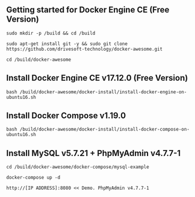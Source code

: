 Getting started for Docker Engine CE (Free Version)
---------------------------------------------------

```
sudo mkdir -p /build && cd /build

sudo apt-get install git -y && sudo git clone https://github.com/drivesoft-technology/docker-awesome.git

cd /build/docker-awesome
```


Install Docker Engine CE v17.12.0 (Free Version)
---------------------------------------------------

```
bash /build/docker-awesome/docker-install/install-docker-engine-on-ubuntu16.sh
```


Install Docker Compose v1.19.0
---------------------------------------------------

```
bash /build/docker-awesome/docker-install/install-docker-compose-on-ubuntu16.sh
```


Install MySQL v5.7.21 + PhpMyAdmin v4.7.7-1
---------------------------------------------------

```
cd /build/docker-awesome/docker-compose/mysql-example

docker-compose up -d
```

```
http://[IP ADDRESS]:8080 << Demo. PhpMyAdmin v4.7.7-1
```
